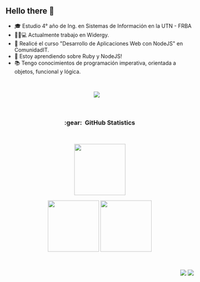 
## Hello there 👋
- 🎓 Estudio 4° año de Ing. en Sistemas de Información en la UTN - FRBA
- 👩‍💻💻 Actualmente trabajo en Widergy.
- 📗 Realicé el curso "Desarrollo de Aplicaciones Web con NodeJS" en ComunidadIT.
- 🌱 Estoy aprendiendo sobre Ruby y NodeJS!
- 📚 Tengo conocimientos de programación imperativa, orientada a objetos, funcional y lógica.
<br>
<p align="center">
  <a href="https://www.linkedin.com/in/florencia-f/"><img src="https://img.shields.io/badge/linkedin-%230077B5.svg?&style=for-the-badge&logo=linkedin&logoColor=white" /></a>&nbsp;&nbsp;&nbsp;&nbsp;
</p>
<br>
<div align="center">
  <h3><b>:gear: &nbsp;GitHub Statistics</b></h3>
  <br/>
    <p align="center">
        <img height="137px" src="https://github-readme-streak-stats.herokuapp.com/?user=florfrioli&hide_border=true&theme=swift" />
    </p>
    <p align="center">
        <img height="137px" src="https://github-readme-stats.vercel.app/api?username=florfrioli&hide_title=true&hide_border=true&show_icons=true&include_all_commits=true&count_private=true&line_height=21&theme=swift" /> <img height="137px" src="https://github-readme-stats.vercel.app/api/top-langs/?username=florfrioli&hide=html&hide_title=true&hide_border=true&layout=compact&langs_count=8&theme=swift" />
    </p>
</div>
<br>
<p align="right">
<img src="https://komarev.com/ghpvc/?username=florfrioli&style=plastic&label=Views"><img>
<img src="https://badges.pufler.dev/visits/florfrioli/florfrioli?color=black&logo=github" />
</p>
